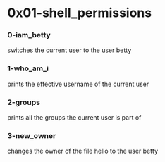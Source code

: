 # 0x01-shell_permissions

### 0-iam_betty
switches the current user to the user betty

### 1-who_am_i
prints the effective username of the current user

### 2-groups
prints all the groups the current user is part of

### 3-new_owner
changes the owner of the file hello to the user betty
